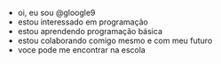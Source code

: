 - oi, eu sou @gloogle9
- estou interessado em programação
-  estou aprendendo programação básica
-  estou colaborando comigo mesmo e com meu futuro
- voce pode me encontrar na escola

<!---
gloogle9/gloogle9 is a ✨ special ✨ repository because its `README.md` (this file) appears on your GitHub profile.
You can click the Preview link to take a look at your changes.
--->

